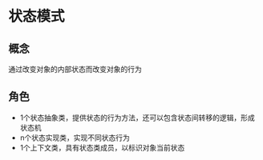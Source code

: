 # 状态模式
## 概念
通过改变对象的内部状态而改变对象的行为

## 角色
- 1个状态抽象类，提供状态的行为方法，还可以包含状态间转移的逻辑，形成状态机
- n个状态实现类，实现不同状态行为
- 1个上下文类，具有状态类成员，以标识对象当前状态
